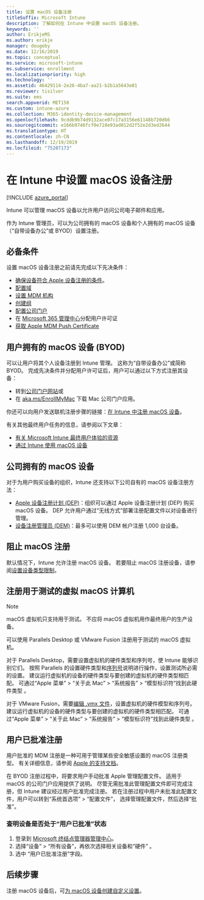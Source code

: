 ```yaml
---
title: 设置 macOS 设备注册
titleSuffix: Microsoft Intune
description: 了解如何在 Intune 中设置 macOS 设备注册。
keywords: ''
author: ErikjeMS
ms.author: erikje
manager: dougeby
ms.date: 12/16/2019
ms.topic: conceptual
ms.service: microsoft-intune
ms.subservice: enrollment
ms.localizationpriority: high
ms.technology: ''
ms.assetid: 46429114-2e26-4ba7-aa21-b2b1a5643e01
ms.reviewer: tisilver
ms.suite: ems
search.appverid: MET150
ms.custom: intune-azure
ms.collection: M365-identity-device-management
ms.openlocfilehash: 9cddb9b74d9132ace07c17a3156e61148b720d66
ms.sourcegitcommit: e166b9746fcf0e710e93ad012d2f52e2d3ed2644
ms.translationtype: HT
ms.contentlocale: zh-CN
ms.lasthandoff: 12/19/2019
ms.locfileid: "75207173"
---
```

# <a name="set-up-enrollment-for-macos-devices-in-intune"></a>在 Intune 中设置 macOS 设备注册

[!INCLUDE [azure_portal](../includes/azure_portal.md)]

Intune 可以管理 macOS 设备以允许用户访问公司电子邮件和应用。

作为 Intune 管理员，可以为公司拥有的 macOS 设备和个人拥有的 macOS 设备（“自带设备办公”或 BYOD）设置注册。 

## <a name="prerequisites"></a>必备条件

设置 macOS 设备注册之前请先完成以下先决条件：

- [确保设备符合 Apple 设备注册的条件](https://support.apple.com/en-us/HT204142#eligibility)。
- [配置域](../fundamentals/custom-domain-name-configure.md)
- [设置 MDM 机构](../fundamentals/mdm-authority-set.md)
- [创建组](../fundamentals/groups-add.md)
- [配置公司门户](../apps/company-portal-app.md)
- 在 [Microsoft 365 管理中心](https://go.microsoft.com/fwlink/p/?LinkId=698854)分配用户许可证
- [获取 Apple MDM Push Certificate](../enrollment/apple-mdm-push-certificate-get.md)

## <a name="user-owned-macos-devices-byod"></a>用户拥有的 macOS 设备 (BYOD)

可以让用户将其个人设备注册到 Intune 管理。 这称为“自带设备办公”或简称 BYOD。 完成先决条件并分配用户许可证后，用户可以通过以下方式注册其设备：
- 转到[公司门户网站](https://portal.manage.microsoft.com)或
- 在 [aka.ms/EnrollMyMac](https://aka.ms/EnrollMyMac) 下载 Mac 公司门户应用。

你还可以向用户发送联机注册步骤的链接：[在 Intune 中注册 macOS 设备](https://docs.microsoft.com/intune-user-help/enroll-your-device-in-intune-macos)。

有关其他最终用户任务的信息，请参阅以下文章：

- [有关 Microsoft Intune 最终用户体验的资源](../fundamentals/end-user-educate.md)
- [通过 Intune 使用 macOS 设备](/intune-user-help/using-your-macos-device-with-intune)

## <a name="company-owned-macos-devices"></a>公司拥有的 macOS 设备
对于为用户购买设备的组织，Intune 还支持以下公司自有的 macOS 设备注册方法：
- [Apple 设备注册计划 (DEP)](device-enrollment-program-enroll-macos.md)：组织可以通过 Apple 设备注册计划 (DEP) 购买 macOS 设备。 DEP 允许用户通过“无线方式”部署注册配置文件以对设备进行管理。
- [设备注册管理员 (DEM)](device-enrollment-manager-enroll.md)：最多可以使用 DEM 帐户注册 1,000 台设备。

## <a name="block-macos-enrollment"></a>阻止 macOS 注册
默认情况下，Intune 允许注册 macOS 设备。 若要阻止 macOS 注册设备，请参阅[设置设备类型限制](enrollment-restrictions-set.md)。

## <a name="enroll-virtual-macos-machines-for-testing"></a>注册用于测试的虚拟 macOS 计算机

> [!NOTE]
> macOS 虚拟机只支持用于测试。 不应将 macOS 虚拟机用作最终用户的生产设备。 

可以使用 Parallels Desktop 或 VMware Fusion 注册用于测试的 macOS 虚拟机。 

对于 Parallels Desktop，需要设置虚拟机的硬件类型和序列号，使 Intune 能够识别它们。 按照 Parallels 的设置硬件类型和[序列号](http://kb.parallels.com/123455)说明进行操作，设置测试所必需的设置。 建议运行虚拟机的设备的硬件类型与要创建的虚拟机的硬件类型相匹配。 可通过“Apple 菜单” > “关于此 Mac” > “系统报告” > “模型标识符”找到此硬件类型     。 

对于 VMware Fusion，需要[编辑 .vmx 文件](https://kb.vmware.com/s/article/1014782)，设置虚拟机的硬件模型和序列号。 建议运行虚拟机的设备的硬件类型与要创建的虚拟机的硬件类型相匹配。 可通过“Apple 菜单” > “关于此 Mac” > “系统报告” > “模型标识符”找到此硬件类型     。 

## <a name="user-approved-enrollment"></a>用户已批准注册
用户批准的 MDM 注册是一种可用于管理某些安全敏感设置的 macOS 注册类型。 有关详细信息，请参阅 [Apple 的支持文档](https://support.apple.com/HT208019)。  
 
在 BYOD 注册过程中，将要求用户手动批准 Apple 管理配置文件。 适用于 macOS 的公司门户应用提供了说明。 尽管无需批准此管理配置文件即可完成注册，但 Intune 建议经过用户批准完成注册。 若在注册过程中用户未批准此配置文件，用户可以转到“系统首选项”   > “配置文件”，  选择管理配置文件，然后选择“批准”。     

### <a name="find-out-if-a-device-is-user-approved"></a>查明设备是否处于“用户已批准”状态
1. 登录到 [Microsoft 终结点管理器管理中心](https://go.microsoft.com/fwlink/?linkid=2109431)。
2. 选择“设备” > “所有设备”，再依次选择相关设备和“硬件”    。
3. 选中  “用户已批准注册”字段。


## <a name="next-steps"></a>后续步骤

注册 macOS 设备后，可[为 macOS 设备创建自定义设置](../configuration/custom-settings-macos.md)。
